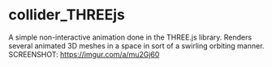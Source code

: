 # collider_THREEjs
A simple non-interactive animation done in the THREE.js library. Renders several animated 3D meshes in a space in sort of a swirling orbiting manner.
SCREENSHOT: https://imgur.com/a/mu2Gj60
